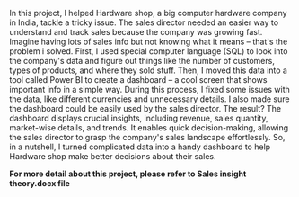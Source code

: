 In this project, I helped Hardware shop, a big computer hardware company in 
India, tackle a tricky issue. The sales director needed an easier way to 
understand and track sales because the company was growing fast. Imagine 
having lots of sales info but not knowing what it means – that's the problem i
solved.
First, I used special computer language (SQL) to look into the company's data 
and figure out things like the number of customers, types of products, and 
where they sold stuff. Then, I moved this data into a tool called Power BI to 
create a dashboard – a cool screen that shows important info in a simple way.
During this process, I fixed some issues with the data, like different currencies 
and unnecessary details. I also made sure the dashboard could be easily used 
by the sales director. The result? The dashboard displays crucial insights, 
including revenue, sales quantity, market-wise details, and trends. It enables 
quick decision-making, allowing the sales director to grasp the company's sales 
landscape effortlessly.
So, in a nutshell, I turned complicated data into a handy dashboard to help 
Hardware shop make better decisions about their sales.

**For more detail about this project, please refer to Sales insight theory.docx file** 
